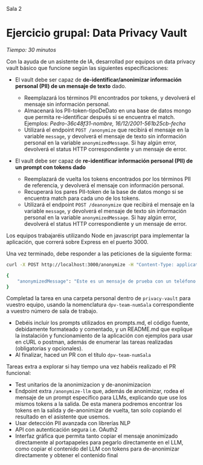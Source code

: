 Sala 2

# Ejercicio grupal: Data Privacy Vault

_Tiempo: 30 minutos_

Con la ayuda de un asistente de IA, desarrollad por equipos un data privacy vault básico que funcione según las siguientes especificaciones:
- El vault debe ser capaz de **de-identificar/anonimizar información personal (PII) de un mensaje de texto** dado.
    - Reemplazará los términos PII encontrados por tokens, y devolverá el mensaje sin información personal.
    - Almacenará los PII-token-tipoDeDato en una base de datos mongo que permita re-identificar después si se encuentra el match. Ejemplos: _Pedro-36c48f31-nombre, 16/12/2001-561b25cb-fecha_
    - Utilizará el endpoint `POST /anonymize` que recibirá el mensaje en la variable `message`, y devolverá el mensaje de texto sin información personal en la variable `anonymizedMessage`. Si hay algún error, devolverá el status HTTP correspondiente y un mensaje de error.

- El vault debe ser capaz de **re-identificar información personal (PII) de un prompt con tokens dado**
    - Reemplazará de vuelta los tokens encontrados por los términos PII de referencia, y devolverá el mensaje con información personal.
    - Recuperará los pares PII-token de la base de datos mongo si se encuentra match para cada uno de los tokens.
    - Utilizará el endpoint `POST /deanonymize` que recibirá el mensaje en la variable `message`, y devolverá el mensaje de texto sin información personal en la variable `anonymizedMessage`. Si hay algún error, devolverá el status HTTP correspondiente y un mensaje de error.

Los equipos trabajaréis utilizando Node en javascript para implementar la aplicación, que correrá sobre Express en el puerto 3000.

Una vez terminado, debe responder a las peticiones de la siguiente forma:

```sh
curl -X POST http://localhost:3000/anonymize -H "Content-Type: application/json" -d '{"message":"Este es un mensaje de prueba con un teléfono 123-456-7890, un email ejemplo@dominio.com, un nombre Pedro, una fecha de nacimiento 16/12/2001 y un número de DNI español 53651397K."}'
```

```sh
{
    "anonymizedMessage": "Este es un mensaje de prueba con un teléfono af9cbdc2, un email cdd42026, un nombre 36c48f31, una fecha de nacimiento 561b25cb y un número de DNI español 2c37a5d4."
}
```

Completad la tarea en una carpeta personal dentro de `privacy-vault` para vuestro equipo, usando la nomenclatura `dpv-team-numSala` correspondiente a vuestro número de sala de trabajo.
- Debéis incluir los prompts utilizados en prompts.md, el código fuente, debidamente formateado y comentado, y un README.md que explique la instalación y funcionamiento de la aplicación con ejemplos para usar en cURL o postman, además de enumerar las tareas realizadas (obligatorias y opcionales).
- Al finalizar, haced un PR con el título `dpv-team-numSala`

Tareas extra a explorar si hay tiempo una vez habéis realizado el PR funcional:
- Test unitarios de la anonimizacion y de-anonimizacion
- Endpoint extra `/anonymize-llm` que, además de anonimizar, rodea el mensaje de un prompt específico para LLMs, explicando que use los mismos tokens a la salida. De esta manera podremos encontrar los tokens en la salida y de-anonimizar de vuelta, tan solo copiando el resultado en el asistente que usemos.
- Usar detección PII avanzada con librerías NLP
- API con autenticación segura i.e. OAuth2
- Interfaz gráfica que permita tanto copiar el mensaje anonimizado directamente al portapapeles para pegarlo directamente en el LLM, como copiar el contenido del LLM con tokens para de-anonimizar directamente y obtener el contenido final


